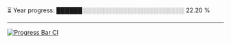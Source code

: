 
⏳ Year progress: ██████░░░░░░░░░░░░░░░░░░░░░░░░ 22.20 %

---

[![Progress Bar CI](https://github.com/thatoranzhevyy/thatoranzhevyy/actions/workflows/node.js.yml/badge.svg)](https://github.com/thatoranzhevyy/thatoranzhevyy/actions/workflows/node.js.yml)

